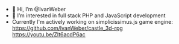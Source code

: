 - 👋 Hi, I’m @IvanWeber
- 👀 I’m interested in full stack PHP and JavaScript development
- Currently I'm actively working on simplicissimus.js game engine: https://github.com/IvanWeber/castle_3d-rpg  https://youtu.be/Zlt6acdP6ac

<!---
IvanWeber/IvanWeber is a ✨ special ✨ repository because its `README.md` (this file) appears on your GitHub profile.
You can click the Preview link to take a look at your changes.
--->
